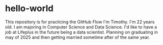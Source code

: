 # hello-world
This repository is for practicing the GitHub Flow
I'm Timothy. I'm 22 years old. I am majoring in Computer Science and Data Science. I'd like to have a job at Lifeplus in the future being a data scientist. Planning on graduating in may of 2025 and then getting married sometime after of the same year.
